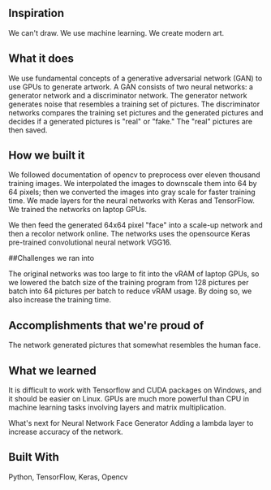 ## Inspiration

We can't draw. We use machine learning. We create modern art.

## What it does

We use fundamental concepts of a generative adversarial network (GAN) to use GPUs to generate artwork. A GAN consists of two neural networks: a generator network and a discriminator network. The generator network generates noise that resembles a training set of pictures. The discriminator networks compares the training set pictures and the generated pictures and decides if a generated pictures is "real" or "fake." The "real" pictures are then saved.

## How we built it

We followed documentation of opencv to preprocess over eleven thousand training images. We interpolated the images to downscale them into 64 by 64 pixels; then we converted the images into gray scale for faster training time. We made layers for the neural networks with Keras and TensorFlow. We trained the networks on laptop GPUs.

We then feed the generated 64x64 pixel "face" into a scale-up network and then a recolor network online. The networks uses the opensource Keras pre-trained convolutional neural network VGG16.

##Challenges we ran into

The original networks was too large to fit into the vRAM of laptop GPUs, so we lowered the batch size of the training program from 128 pictures per batch into 64 pictures per batch to reduce vRAM usage. By doing so, we also increase the training time.

## Accomplishments that we're proud of

The network generated pictures that somewhat resembles the human face.

## What we learned

It is difficult to work with Tensorflow and CUDA packages on Windows, and it should be easier on Linux. GPUs are much more powerful than CPU in machine learning tasks involving layers and matrix multiplication.

What's next for Neural Network Face Generator
Adding a lambda layer to increase accuracy of the network.

## Built With
Python, TensorFlow, Keras, Opencv

